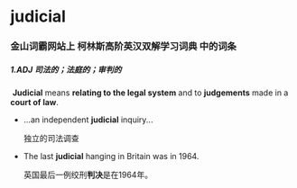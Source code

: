 # judicial

### 金山词霸网站上 柯林斯高阶英汉双解学习词典 中的词条

##### 1.ADJ  司法的；法庭的；审判的

​	**Judicial** means **relating to the legal system** and to **judgements** made in a **court of law**.

- ...an independent **judicial** inquiry...

  独立的司法调查

- The last **judicial** hanging in Britain was in 1964.

  英国最后一例绞刑**判决**是在1964年。